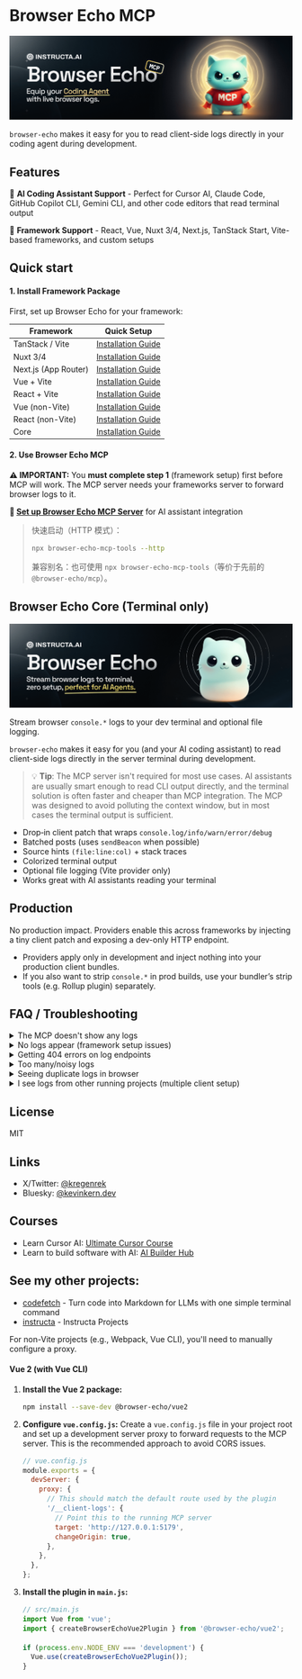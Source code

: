 # Browser Echo MCP

![Browser Echo MCP](public/browser-echo-mcp-banner.png)

`browser-echo` makes it easy for you to read client-side logs directly in your coding agent during development.

## Features

🤖 **AI Coding Assistant Support** - Perfect for Cursor AI, Claude Code, GitHub Copilot CLI, Gemini CLI, and other code editors that read terminal output

🚀 **Framework Support** - React, Vue, Nuxt 3/4, Next.js, TanStack Start, Vite-based frameworks, and custom setups


## Quick start

#### 1. Install Framework Package

First, set up Browser Echo for your framework:

| Framework | Quick Setup |
| --- | --- |
| TanStack / Vite | [Installation Guide](packages/vite/README.md#tanstack-start) |
| Nuxt 3/4 | [Installation Guide](packages/nuxt/README.md) |
| Next.js (App Router) | [Installation Guide](packages/next/README.md) |
| Vue + Vite | [Installation Guide](packages/vite/README.md#vue--vite) |
| React + Vite | [Installation Guide](packages/vite/README.md#react--vite) |
| Vue (non-Vite) | [Installation Guide](packages/vue/README.md) |
| React (non-Vite) | [Installation Guide](packages/react/README.md) |
| Core | [Installation Guide](packages/core/README.md) |

#### 2. Use Browser Echo MCP

**⚠️ IMPORTANT:** You **must complete step 1** (framework setup) first before MCP will work. The MCP server needs your frameworks server to forward browser logs to it.

**📖 [Set up Browser Echo MCP Server](packages/mcp/README.md)** for AI assistant integration

> 快速启动（HTTP 模式）：
>
> ```bash
> npx browser-echo-mcp-tools --http
> ```
>
> 兼容别名：也可使用 `npx browser-echo-mcp-tools`（等价于先前的 `@browser-echo/mcp`）。

## Browser Echo Core (Terminal only)

![Browser Echo](public/banner.png)

Stream browser `console.*` logs to your dev terminal and optional file logging.

`browser-echo` makes it easy for you (and your AI coding assistant) to read client-side logs directly in the server terminal during development.

> 💡 **Tip**: The MCP server isn't required for most use cases. AI assistants are usually smart enough to read CLI output directly, and the terminal solution is often faster and cheaper than MCP integration. The MCP was designed to avoid polluting the context window, but in most cases the terminal output is sufficient.


- Drop‑in client patch that wraps `console.log/info/warn/error/debug`
- Batched posts (uses `sendBeacon` when possible)
- Source hints `(file:line:col)` + stack traces
- Colorized terminal output
- Optional file logging (Vite provider only)
- Works great with AI assistants reading your terminal

## Production

No production impact. Providers enable this across frameworks by injecting a tiny client patch and exposing a dev-only HTTP endpoint.

* Providers apply only in development and inject nothing into your production client bundles.
* If you also want to strip `console.*` in prod builds, use your bundler’s strip tools (e.g. Rollup plugin) separately.

## FAQ / Troubleshooting

<details>
<summary>The MCP doesn't show any logs</summary>

1. **Make sure you have installed framework support** → See [Install Framework Package](#1-install-framework-package) above
2. **Ensure your development server is running** before starting the MCP server
3. **Restart the MCP server** if logs still don't appear:
   - **In Cursor:** Settings → MCP & Integrations → toggle "browser-echo" off and on
   - **In Claude Code:** Type `/mcp` → Choose "browser-echo" → Enter → Hit `2` to reconnect

</details>

<details>
<summary>No logs appear (framework setup issues)</summary>

* **Vite:** Ensure plugin is added and either `index.html` exists or you import the virtual module manually
* **Nuxt:** Confirm the module is in `modules[]` and you're in dev mode
* **Next.js:** Make sure `app/api/client-logs/route.ts` is exported and `<BrowserEchoScript />` is rendered in `<head>`

</details>

<details>
<summary>Getting 404 errors on log endpoints</summary>

* Using a custom `base` or proxy? Keep the route same‑origin and not behind auth
* Nuxt sometimes proxies dev servers; our module registers a Nitro route directly

</details>

<details>
<summary>Too many/noisy logs</summary>

* Limit to `['warn','error']` and use `stackMode: 'condensed'`

</details>

<details>
<summary>Seeing duplicate logs in browser</summary>

* Set `preserveConsole: false` in your configuration

</details>

<details>
<summary>I see logs from other running projects (multiple client setup)</summary>

If you're running multiple MCP servers in different projects and seeing logs from unrelated projects, ensure each project has its own `.browser-echo-mcp.json` file in its root directory:

1. **Check for ancestor config files**: Look for `.browser-echo-mcp.json` files in parent directories (e.g., `~/projects/.browser-echo-mcp.json`). If found, delete them or move them to specific project roots.

2. **Use distinct ports**: Start each MCP server with a unique port:
   ```bash
   # In project A
   browser-echo-mcp --port 5179

   # In project B
   browser-echo-mcp --port 5180
   ```

3. **Verify project isolation**: Ensure each MCP server was started from within its own project directory (not from a shared parent).

4. **Check process CWD**: If using IDE integrations or task runners, make sure each MCP server process has its `CWD` set to the individual project root.

If the issue persists after following these steps, please [open an issue on GitHub](https://github.com/regenrek/vite-browser-logs/issues) with details about your setup.

</details>

## License

MIT


## Links

- X/Twitter: [@kregenrek](https://x.com/kregenrek)
- Bluesky: [@kevinkern.dev](https://bsky.app/profile/kevinkern.dev)

## Courses
- Learn Cursor AI: [Ultimate Cursor Course](https://www.instructa.ai/en/cursor-ai)
- Learn to build software with AI: [AI Builder Hub](https://www.instructa.ai)

## See my other projects:

* [codefetch](https://github.com/regenrek/codefetch) - Turn code into Markdown for LLMs with one simple terminal command
* [instructa](https://github.com/orgs/instructa/repositories) - Instructa Projects

For non-Vite projects (e.g., Webpack, Vue CLI), you'll need to manually configure a proxy.

#### Vue 2 (with Vue CLI)

1.  **Install the Vue 2 package:**
    ```bash
    npm install --save-dev @browser-echo/vue2
    ```

2.  **Configure `vue.config.js`:**
    Create a `vue.config.js` file in your project root and set up a development server proxy to forward requests to the MCP server. This is the recommended approach to avoid CORS issues.

    ```javascript
    // vue.config.js
    module.exports = {
      devServer: {
        proxy: {
          // This should match the default route used by the plugin
          '/__client-logs': {
            // Point this to the running MCP server
            target: 'http://127.0.0.1:5179',
            changeOrigin: true,
          },
        },
      },
    };
    ```

3.  **Install the plugin in `main.js`:**
    ```javascript
    // src/main.js
    import Vue from 'vue';
    import { createBrowserEchoVue2Plugin } from '@browser-echo/vue2';

    if (process.env.NODE_ENV === 'development') {
      Vue.use(createBrowserEchoVue2Plugin());
    }
    ```
